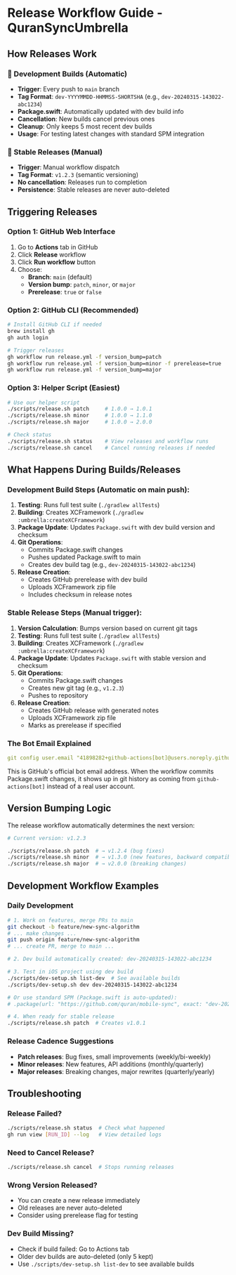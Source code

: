 # Release Workflow Guide - QuranSyncUmbrella

## How Releases Work

### 🔄 Development Builds (Automatic)
- **Trigger**: Every push to `main` branch
- **Tag Format**: `dev-YYYYMMDD-HHMMSS-SHORTSHA` (e.g., `dev-20240315-143022-abc1234`)
- **Package.swift**: Automatically updated with dev build info
- **Cancellation**: New builds cancel previous ones
- **Cleanup**: Only keeps 5 most recent dev builds
- **Usage**: For testing latest changes with standard SPM integration

### 🚀 Stable Releases (Manual)
- **Trigger**: Manual workflow dispatch
- **Tag Format**: `v1.2.3` (semantic versioning)
- **No cancellation**: Releases run to completion
- **Persistence**: Stable releases are never auto-deleted

## Triggering Releases

### Option 1: GitHub Web Interface
1. Go to **Actions** tab in GitHub
2. Click **Release** workflow
3. Click **Run workflow** button
4. Choose:
   - **Branch**: `main` (default)
   - **Version bump**: `patch`, `minor`, or `major`
   - **Prerelease**: `true` or `false`

### Option 2: GitHub CLI (Recommended)
```bash
# Install GitHub CLI if needed
brew install gh
gh auth login

# Trigger releases
gh workflow run release.yml -f version_bump=patch
gh workflow run release.yml -f version_bump=minor -f prerelease=true
gh workflow run release.yml -f version_bump=major
```

### Option 3: Helper Script (Easiest)
```bash
# Use our helper script
./scripts/release.sh patch     # 1.0.0 → 1.0.1
./scripts/release.sh minor     # 1.0.0 → 1.1.0  
./scripts/release.sh major     # 1.0.0 → 2.0.0

# Check status
./scripts/release.sh status    # View releases and workflow runs
./scripts/release.sh cancel    # Cancel running releases if needed
```

## What Happens During Builds/Releases

### Development Build Steps (Automatic on main push):
1. **Testing**: Runs full test suite (`./gradlew allTests`)
2. **Building**: Creates XCFramework (`./gradlew :umbrella:createXCFramework`)
3. **Package Update**: Updates `Package.swift` with dev build version and checksum
4. **Git Operations**:
   - Commits Package.swift changes
   - Pushes updated Package.swift to main
   - Creates dev build tag (e.g., `dev-20240315-143022-abc1234`)
5. **Release Creation**:
   - Creates GitHub prerelease with dev build
   - Uploads XCFramework zip file
   - Includes checksum in release notes

### Stable Release Steps (Manual trigger):
1. **Version Calculation**: Bumps version based on current git tags
2. **Testing**: Runs full test suite (`./gradlew allTests`)
3. **Building**: Creates XCFramework (`./gradlew :umbrella:createXCFramework`)
4. **Package Update**: Updates `Package.swift` with stable version and checksum
5. **Git Operations**: 
   - Commits Package.swift changes
   - Creates new git tag (e.g., `v1.2.3`)
   - Pushes to repository
6. **Release Creation**: 
   - Creates GitHub release with generated notes
   - Uploads XCFramework zip file
   - Marks as prerelease if specified

### The Bot Email Explained
```yaml
git config user.email "41898282+github-actions[bot]@users.noreply.github.com"
```
This is GitHub's official bot email address. When the workflow commits Package.swift changes, it shows up in git history as coming from `github-actions[bot]` instead of a real user account.

## Version Bumping Logic

The release workflow automatically determines the next version:

```bash
# Current version: v1.2.3

./scripts/release.sh patch  # → v1.2.4 (bug fixes)
./scripts/release.sh minor  # → v1.3.0 (new features, backward compatible)  
./scripts/release.sh major  # → v2.0.0 (breaking changes)
```

## Development Workflow Examples

### Daily Development
```bash
# 1. Work on features, merge PRs to main
git checkout -b feature/new-sync-algorithm
# ... make changes ...
git push origin feature/new-sync-algorithm
# ... create PR, merge to main ...

# 2. Dev build automatically created: dev-20240315-143022-abc1234

# 3. Test in iOS project using dev build
./scripts/dev-setup.sh list-dev  # See available builds
./scripts/dev-setup.sh dev dev-20240315-143022-abc1234

# Or use standard SPM (Package.swift is auto-updated):
# .package(url: "https://github.com/quran/mobile-sync", exact: "dev-20240315-143022-abc1234")

# 4. When ready for stable release
./scripts/release.sh patch  # Creates v1.0.1
```

### Release Cadence Suggestions
- **Patch releases**: Bug fixes, small improvements (weekly/bi-weekly)
- **Minor releases**: New features, API additions (monthly/quarterly)
- **Major releases**: Breaking changes, major rewrites (quarterly/yearly)

## Troubleshooting

### Release Failed?
```bash
./scripts/release.sh status  # Check what happened
gh run view [RUN_ID] --log   # View detailed logs
```

### Need to Cancel Release?
```bash
./scripts/release.sh cancel  # Stops running releases
```

### Wrong Version Released?
- You can create a new release immediately
- Old releases are never auto-deleted
- Consider using prerelease flag for testing

### Dev Build Missing?
- Check if build failed: Go to Actions tab
- Older dev builds are auto-deleted (only 5 kept)
- Use `./scripts/dev-setup.sh list-dev` to see available builds